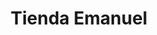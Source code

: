 ---
title: "Tienda Emanuel"
url: /zona-19-ciudad-de-guatemala/tienda-emanuel-5a-avenida/
shop: general
---
